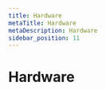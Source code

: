 ```yaml
---
title: Hardware
metaTitle: Hardware
metaDescription: Hardware
sidebar_position: 11
---
```


# Hardware
